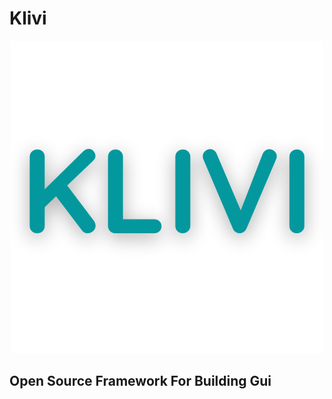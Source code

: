 <h1> Klivi </h1>
<div align="center">
    <img src="./res/logo.png">
</div>
    
<h2>Open Source Framework For Building Gui</h2>
